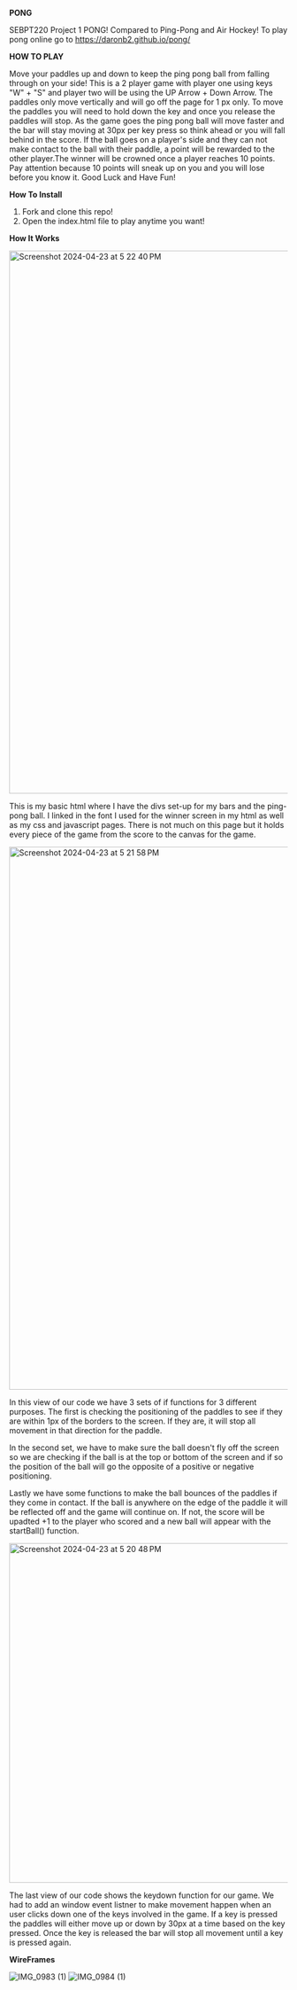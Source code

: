**PONG**

SEBPT220 Project 1 PONG!
Compared to Ping-Pong and Air Hockey!
To play pong online go to https://daronb2.github.io/pong/


**HOW TO PLAY**

Move your paddles up and down to keep the ping pong ball from falling through on your side! This is a 2 player game with player one using keys "W" + "S" and player two will be using the UP Arrow + Down Arrow. The paddles only move vertically and will go off the page for 1 px only. To move the paddles you will need to hold down the key and once you release the paddles will stop. As the game goes the ping pong ball will move faster and the bar will stay moving at 30px per key press so think ahead or you will fall behind in the score. If the ball goes on a player's side and they can not make contact to the ball with their paddle, a point will be rewarded to the other player.The winner will be crowned once a player reaches 10 points. Pay attention because 10 points will sneak up on you and you will lose before you know it. Good Luck and Have Fun!

**How To Install**

1. Fork and clone this repo!
2. Open the index.html file to play anytime you want!

**How It Works**

<img width="980" alt="Screenshot 2024-04-23 at 5 22 40 PM" src="https://github.com/DaRonB2/pong/assets/160679308/b611a1e5-c350-4a46-9202-330e3ccc7060">

This is my basic html where I have the divs set-up for my bars and the ping-pong ball. I linked in the font I used for the winner screen in my html as well as my css and javascript pages. There is not much on this page but it holds every piece of the game from the score to the canvas for the game.

<img width="980" alt="Screenshot 2024-04-23 at 5 21 58 PM" src="https://github.com/DaRonB2/pong/assets/160679308/b186d563-3378-4335-ba43-f8ec9570d71a">

In this view of our code we have 3 sets of if functions for 3 different purposes. The first is checking the positioning of the paddles to see if they are within 1px of the borders to the screen. If they are, it will stop all movement in that direction for the paddle. 

In the second set, we have to make sure the ball doesn't fly off the screen so we are checking if the ball is at the top or bottom of the screen and if so the position of the ball will go the opposite of a positive or negative positioning. 

Lastly we have some functions to make the ball bounces of the paddles if they come in contact. If the ball is anywhere on the edge of the paddle it will be reflected off and the game will continue on. If not, the score will be upadted +1 to the player who scored and a new ball will appear with the startBall() function.

<img width="613" alt="Screenshot 2024-04-23 at 5 20 48 PM" src="https://github.com/DaRonB2/pong/assets/160679308/184b5aae-ab07-4072-b748-3858f74db282">

The last view of our code shows the keydown function for our game. We had to add an window event listner to make movement happen when an user clicks down one of the keys involved in the game. If a key is pressed the paddles will either move up or down by 30px at a time based on the key pressed. Once the key is released the bar will stop all movement until a key is pressed again.

**WireFrames**

![IMG_0983 (1)](https://github.com/DaRonB2/pong/assets/160679308/f88cd0b1-4038-4942-928d-a2784a1d35a5)
![IMG_0984 (1)](https://github.com/DaRonB2/pong/assets/160679308/6475c8b3-05b6-441b-9515-9aedeb205c30)
